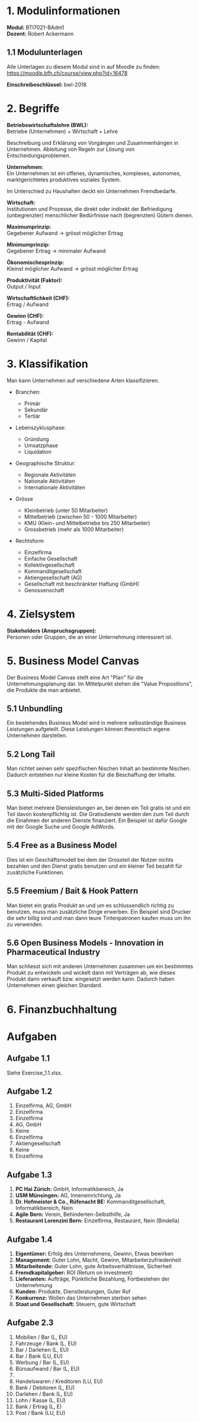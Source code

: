 # 1. Modulinformationen
**Modul:** BTI7021-BAdm1  
**Dozent:** Robert Ackermann

## 1.1 Modulunterlagen
Alle Unterlagen zu diesem Modul sind in auf Moodle zu finden:  
https://moodle.bfh.ch/course/view.php?id=16478

**Einschreibeschlüssel:** bwl-2018

# 2. Begriffe
**Betriebswirtschaftslehre (BWL):**  
Betriebe (Unternehmen) + Wirtschaft + Lehre

Beschreibung und Erklärung von Vorgängen und Zusammenhängen in Unternehmen. Ableitung von Regeln zur Lösung von Entscheidungsproblemen.

**Unternehmen:**  
Ein Unternehmen ist ein offenes, dynamisches, komplexes, autonomes, marktgerichtetes produktives soziales System.

Im Unterschied zu Haushalten deckt ein Unternehmen Fremdbedarfe.

**Wirtschaft:**  
Institutionen und Prozesse, die direkt oder indirekt der Befriedigung (unbegrenzter) menschlicher Bedürfnisse nach (begrenzten) Gütern dienen.

**Maximumprinzip:**  
Gegebener Aufwand → grösst möglicher Ertrag

**Minimumprinzip:**  
Gegebener Ertrag → minimaler Aufwand

**Ökonomischesprinzip:**  
Kleinst möglicher Aufwand → grösst möglicher Ertrag

**Produktivität (Faktor):**  
Output / Input

**Wirtschaftlichkeit (CHF):**  
Ertrag / Aufwand

**Gewinn (CHF):**  
Ertrag - Aufwand

**Rentabilität (CHF):**  
Gewinn / Kapital

# 3. Klassifikation
Man kann Unternehmen auf verschiedene Arten klassifizieren.

* Branchen:
	* Primär
	* Sekundär
	* Tertiär

* Lebenszyklusphase:
	* Gründung
	* Umsatzphase
	* Liquidation

* Geographische Struktur:
	* Regionale Aktivitäten
	* Nationale Aktivitäten
	* Internationale Aktivitäten
* Grösse
	* Kleinbetrieb (unter 50 Mitarbeiter)
	* Mittelbetrieb (zwischen 50 - 1000 Mitarbeiter)
	* KMU (Klein- und Mittelbetriebe bis 250 Mitarbeiter)
	* Grossbetrieb (mehr als 1000 Mitarbeiter)
* Rechtsform
	* Einzelfirma
	* Einfache Gesellschaft
	* Kollektivgesellschaft
	* Kommanditgesellschaft
	* Aktiengesellschaft (AG)
	* Gesellschaft mit beschränkter Haftung (GmbH)
	* Genossenschaft

# 4. Zielsystem
**Stakeholders (Anspruchsgruppen):**  
Personen oder Gruppen, die an einer Unternehmung interessiert ist.

# 5. Business Model Canvas
Der Business Model Canvas stellt eine Art "Plan" für die Unternehmungsplanung dar. Im Mittelpunkt stehen die "Value Propositions", die Produkte die man anbietet.

## 5.1 Unbundling
Ein bestehendes Business Model wird in mehrere selbsständige Business Leistungen aufgeteilt. Diese Leistungen können theoretisch eigene Unternehmen darstellen.

## 5.2 Long Tail
Man richtet seinen sehr spezifischen Nischen Inhalt an bestimmte Nischen. Dadurch entstehen nur kleine Kosten für die Beschaffung der Inhalte.

## 5.3 Multi-Sided Platforms
Man bietet mehrere Diensleistungen an, bei denen ein Teil gratis ist und ein Teil davon kostenpflichtig ist. Die Gratisdienste werden den zum Teil durch die Einahmen der anderen Dienste finanziert. Ein Beispiel ist dafür Google mit der Google Suche und Google AdWords.

## 5.4 Free as a Business Model
Dies ist ein Geschäftsmodell bei dem der Grossteil der Nutzer nichts bezahlen und den Dienst gratis benutzen und ein kleiner Teil bezahlt für zusätzliche Funktionen.

## 5.5 Freemium / Bait & Hook Pattern
Man bietet ein gratis Produkt an und um es schlussendlich richtig zu benutzen, muss man zusätzliche Dinge erwerben. Ein Beispiel sind Drucker die sehr billig sind und man dann teure Tintenpatronen kaufen muss um ihn zu verwenden.

## 5.6 Open Business Models - Innovation in Pharmaceutical Industry
Man schliesst sich mit anderen Unternehmen zusammen um ein bestimmtes Produkt zu entwickeln und wickelt dann mit Verträgen ab, wie dieses Produkt dann verkauft bzw. eingesetzt werden kann. Dadurch haben Unternehmen einen gleichen Standard.

# 6. Finanzbuchhaltung


# Aufgaben
## Aufgabe 1.1
Siehe Exercise_1.1.xlsx.

## Aufgabe 1.2
1. Einzelfirma, AG, GmbH
2. Einzelfirma
3. Einzelfirma
4. AG, GmbH
5. Keine
6. Einzelfirma
7. Aktiengesellschaft
8. Keine
9. Einzelfirma

## Aufgabe 1.3
1. **PC Hai Zürich:** GmbH, Informatikbereich, Ja
2. **USM Münsingen:** AG, Inneneinrichtung, Ja
3. **Dr. Hofmeister & Co., Rüfenacht BE:** Kommanditgesellschaft, Informatikbereich, Nein
4. **Agile Bern:** Verein, Behinderten-Selbsthilfe, Ja
5. **Restaurant Lorenzini Bern:** Einzelfirma, Restaurant, Nein (Bindella)

## Aufgabe 1.4
1. **Eigentümer:** Erfolg des Unternehmens, Gewinn, Etwas bewirken
2. **Management:** Guter Lohn, Macht, Gewinn, Mitarbeiterzufriedenheit
3. **Mitarbeitende:** Guter Lohn, gute Arbeitsverhältnisse, Sicherheit
4. **Fremdkapitalgeber:** ROI (Return on investment)
5. **Lieferanten:** Aufträge, Pünktliche Bezahlung, Fortbestehen der Unternehmung
6. **Kunden:** Produkte, Dienstleistungen, Guter Ruf
7. **Konkurrenz:** Wollen das Unternehmen sterben sehen
8. **Staat und Gesellschaft:** Steuern, gute Wirtschaft

## Aufgabe 2.3
1. Mobilien / Bar (L, EU)
2. Fahrzeuge / Bank (L, EU)
3. Bar / Darlehen (L, EU)
4. Bar / Bank (LU, EU)
5. Werbung / Bar (L, EU)
6. Büroaufwand / Bar (L, EU)
7.
8. Handelswaren / Kreditoren (LU, EU)
9. Bank / Debitoren (L, EU)
10. Darlehen / Bank (L, EU)
11. Lohn / Kasse (L, EU)
12. Bank / Ertrag (L, E)
13. Post / Bank (LU, EU)
